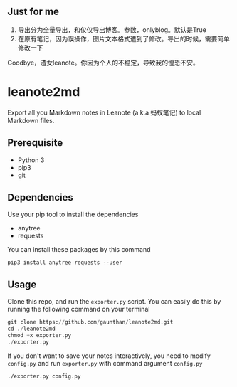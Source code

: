 ## Just for me
1. 导出分为全量导出，和仅仅导出博客。参数，onlyblog。默认是True
2. 在原有笔记，因为误操作，图片文本格式遭到了修改。导出的时候，需要简单修改一下

Goodbye，渣女leanote。你因为个人的不稳定，导致我的惶恐不安。

# leanote2md
Export all you Markdown notes in Leanote (a.k.a 蚂蚁笔记) to local Markdown files.

## Prerequisite

- Python 3
- pip3
- git

## Dependencies
Use your pip tool to install the dependencies

- anytree
- requests

You can install these packages by this command

```shell
pip3 install anytree requests --user
```

## Usage
Clone this repo, and run the `exporter.py` script. You can easily do this by running the following command on your terminal

```python
git clone https://github.com/gaunthan/leanote2md.git
cd ./leanote2md
chmod +x exporter.py
./exporter.py
```

If you don't want to save your notes interactively, you need to modify `config.py` and run `exporter.py` with command argument `config.py`

```shell
./exporter.py config.py
```
